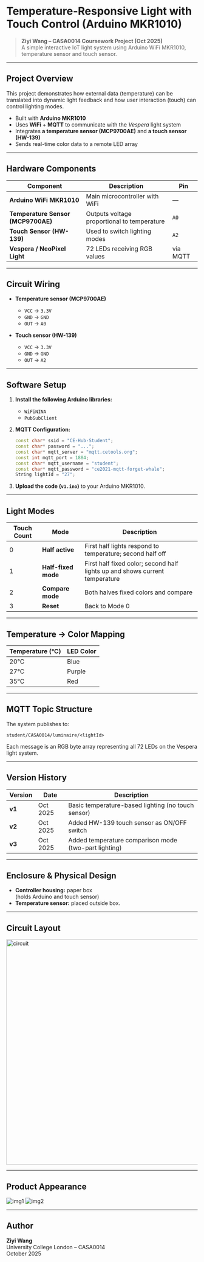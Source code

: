 # Temperature-Responsive Light with Touch Control (Arduino MKR1010)

> **Ziyi Wang – CASA0014 Coursework Project (Oct 2025)**  
> A simple interactive IoT light system using Arduino WiFi MKR1010, temperature sensor and touch sensor.

---

## Project Overview

This project demonstrates how external data (temperature) can be translated into dynamic light feedback and how user interaction (touch) can control lighting modes.

- Built with **Arduino MKR1010**
- Uses **WiFi** + **MQTT** to communicate with the *Vespera* light system
- Integrates **a temperature sensor (MCP9700AE)** and **a touch sensor (HW-139)**
- Sends real-time color data to a remote LED array

---

## Hardware Components

| Component | Description | Pin |
|------------|--------------|-----|
| **Arduino WiFi MKR1010** | Main microcontroller with WiFi | — |
| **Temperature Sensor (MCP9700AE)** | Outputs voltage proportional to temperature | `A0` |
| **Touch Sensor (HW-139)** | Used to switch lighting modes | `A2` |
| **Vespera / NeoPixel Light** | 72 LEDs receiving RGB values | via MQTT |

---

## Circuit Wiring

- **Temperature sensor (MCP9700AE)**
  - `VCC` → `3.3V`
  - `GND` → `GND`
  - `OUT` → `A0`

- **Touch sensor (HW-139)**
  - `VCC` → `3.3V`
  - `GND` → `GND`
  - `OUT` → `A2`

---

## Software Setup

1. **Install the following Arduino libraries:**
   - `WiFiNINA`
   - `PubSubClient`

2. **MQTT Configuration:**
   ```cpp
   const char* ssid = "CE-Hub-Student";
   const char* password = "...";
   const char* mqtt_server = "mqtt.cetools.org";
   const int mqtt_port = 1884;
   const char* mqtt_username = "student";
   const char* mqtt_password = "ce2021-mqtt-forget-whale";
   String lightId = "27";
   ```

3. **Upload the code (`v1.ino`)** to your Arduino MKR1010.

---

## Light Modes

| Touch Count | Mode | Description |
|--------------|------|-------------|
| 0 | **Half active** | First half lights respond to temperature; second half off |
| 1 | **Half-fixed mode** | First half fixed color; second half lights up and shows current temperature |
| 2 | **Compare mode** | Both halves fixed colors and compare |
| 3 | **Reset** | Back to Mode 0 |

---

## Temperature → Color Mapping

| Temperature (°C) | LED Color |
|------------------|------------|
| 20°C | Blue |
| 27°C | Purple |
| 35°C | Red |

---

## MQTT Topic Structure

The system publishes to:
```
student/CASA0014/luminaire/<lightId>
```
Each message is an RGB byte array representing all 72 LEDs on the Vespera light system.

---

## Version History

| Version | Date | Description |
|----------|------|-------------|
| **v1** | Oct 2025 | Basic temperature-based lighting (no touch sensor) |
| **v2** | Oct 2025 | Added HW-139 touch sensor as ON/OFF switch |
| **v3** | Oct 2025 | Added temperature comparison mode (two-part lighting) |

---

## Enclosure & Physical Design

- **Controller housing:** paper box  
  (holds Arduino and touch sensor)
- **Temperature sensor:** placed outside box.

---

## Circuit Layout

<img width="1096" height="593" alt="circuit" src="https://github.com/user-attachments/assets/e83053e6-f942-46ea-96d7-9121599613af" />

---

## Product Appearance

![img1](https://github.com/user-attachments/assets/42a71c09-a5a6-4f33-aed4-c6332932d6c9)
![img2](https://github.com/user-attachments/assets/0aba040c-5aba-4916-b341-1d1a458eeae6)

---

## Author

**Ziyi Wang**  
University College London – CASA0014  
October 2025
